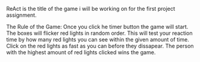 ReAct is the title of the game i will be working on for the 
first project assignment.

The Rule of the Game:
Once you click he timer button the game will start.  
The boxes will flicker red lights in random order. 
This will test your reaction time by how many red lights you can see
within the given amount of time.
Click on the red lights as fast as you can before 
they dissapear.  The person with the highest amount of red lights clicked
wins the game.

